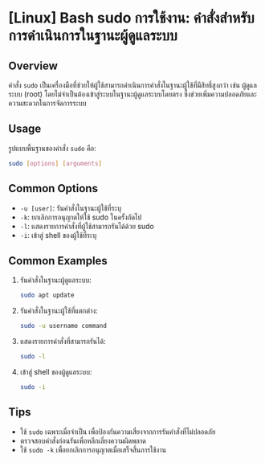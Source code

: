# [Linux] Bash sudo การใช้งาน: คำสั่งสำหรับการดำเนินการในฐานะผู้ดูแลระบบ

## Overview
คำสั่ง `sudo` เป็นเครื่องมือที่ช่วยให้ผู้ใช้สามารถดำเนินการคำสั่งในฐานะผู้ใช้ที่มีสิทธิ์สูงกว่า เช่น ผู้ดูแลระบบ (root) โดยไม่จำเป็นต้องเข้าสู่ระบบในฐานะผู้ดูแลระบบโดยตรง ซึ่งช่วยเพิ่มความปลอดภัยและความสะดวกในการจัดการระบบ

## Usage
รูปแบบพื้นฐานของคำสั่ง `sudo` คือ:

```bash
sudo [options] [arguments]
```

## Common Options
- `-u [user]`: รันคำสั่งในฐานะผู้ใช้ที่ระบุ
- `-k`: ยกเลิกการอนุญาตให้ใช้ sudo ในครั้งถัดไป
- `-l`: แสดงรายการคำสั่งที่ผู้ใช้สามารถรันได้ด้วย sudo
- `-i`: เข้าสู่ shell ของผู้ใช้ที่ระบุ

## Common Examples
1. รันคำสั่งในฐานะผู้ดูแลระบบ:
   ```bash
   sudo apt update
   ```

2. รันคำสั่งในฐานะผู้ใช้ที่แตกต่าง:
   ```bash
   sudo -u username command
   ```

3. แสดงรายการคำสั่งที่สามารถรันได้:
   ```bash
   sudo -l
   ```

4. เข้าสู่ shell ของผู้ดูแลระบบ:
   ```bash
   sudo -i
   ```

## Tips
- ใช้ `sudo` เฉพาะเมื่อจำเป็น เพื่อป้องกันความเสี่ยงจากการรันคำสั่งที่ไม่ปลอดภัย
- ตรวจสอบคำสั่งก่อนรันเพื่อหลีกเลี่ยงความผิดพลาด
- ใช้ `sudo -k` เพื่อยกเลิกการอนุญาตเมื่อเสร็จสิ้นการใช้งาน